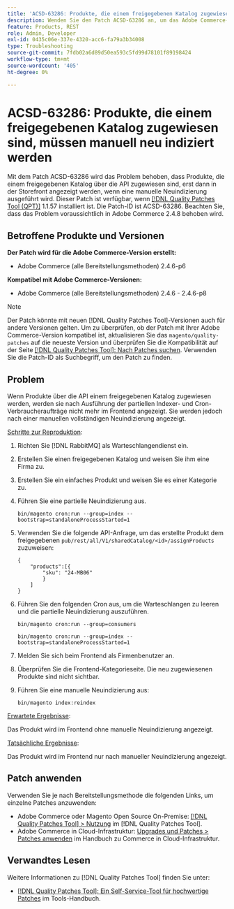 ```yaml
---
title: 'ACSD-63286: Produkte, die einem freigegebenen Katalog zugewiesen sind, müssen manuell neu indiziert werden'
description: Wenden Sie den Patch ACSD-63286 an, um das Adobe Commerce-Problem zu beheben, bei dem Produkte, die über die API einem freigegebenen Katalog zugewiesen sind, erst dann in der Storefront angezeigt werden, wenn eine manuelle Neuindizierung ausgeführt wird.
feature: Products, REST
role: Admin, Developer
exl-id: 0435c06e-337e-4320-acc6-fa79a3b34008
type: Troubleshooting
source-git-commit: 7fdb02a6d89d50ea593c5fd99d78101f89198424
workflow-type: tm+mt
source-wordcount: '405'
ht-degree: 0%

---
```


# ACSD-63286: Produkte, die einem freigegebenen Katalog zugewiesen sind, müssen manuell neu indiziert werden

Mit dem Patch ACSD-63286 wird das Problem behoben, dass Produkte, die einem freigegebenen Katalog über die API zugewiesen sind, erst dann in der Storefront angezeigt werden, wenn eine manuelle Neuindizierung ausgeführt wird. Dieser Patch ist verfügbar, wenn [[!DNL Quality Patches Tool (QPT)]](/help/tools/quality-patches-tool/quality-patches-tool-to-self-serve-quality-patches.md) 1.1.57 installiert ist. Die Patch-ID ist ACSD-63286. Beachten Sie, dass das Problem voraussichtlich in Adobe Commerce 2.4.8 behoben wird.

## Betroffene Produkte und Versionen

**Der Patch wird für die Adobe Commerce-Version erstellt:**

* Adobe Commerce (alle Bereitstellungsmethoden) 2.4.6-p6

**Kompatibel mit Adobe Commerce-Versionen:**

* Adobe Commerce (alle Bereitstellungsmethoden) 2.4.6 - 2.4.6-p8

>[!NOTE]
>
>Der Patch könnte mit neuen [!DNL Quality Patches Tool]-Versionen auch für andere Versionen gelten. Um zu überprüfen, ob der Patch mit Ihrer Adobe Commerce-Version kompatibel ist, aktualisieren Sie das `magento/quality-patches` auf die neueste Version und überprüfen Sie die Kompatibilität auf der Seite [[!DNL Quality Patches Tool]: Nach Patches suchen](https://experienceleague.adobe.com/tools/commerce-quality-patches/index.html). Verwenden Sie die Patch-ID als Suchbegriff, um den Patch zu finden.

## Problem

Wenn Produkte über die API einem freigegebenen Katalog zugewiesen werden, werden sie nach Ausführung der partiellen Indexer- und Cron-Verbraucheraufträge nicht mehr im Frontend angezeigt. Sie werden jedoch nach einer manuellen vollständigen Neuindizierung angezeigt.

<u>Schritte zur Reproduktion</u>:

1. Richten Sie [!DNL RabbitMQ] als Warteschlangendienst ein.
1. Erstellen Sie einen freigegebenen Katalog und weisen Sie ihm eine Firma zu.
1. Erstellen Sie ein einfaches Produkt und weisen Sie es einer Kategorie zu.
1. Führen Sie eine partielle Neuindizierung aus.

   ```
   bin/magento cron:run --group=index --bootstrap=standaloneProcessStarted=1
   ```

1. Verwenden Sie die folgende API-Anfrage, um das erstellte Produkt dem freigegebenen `pub/rest/all/V1/sharedCatalog/<id>/assignProducts` zuzuweisen:

   ```
   {
       "products":[{
           "sku": "24-MB06"
           }
       ]
   }
   ```

1. Führen Sie den folgenden Cron aus, um die Warteschlangen zu leeren und die partielle Neuindizierung auszuführen.

   ```
   bin/magento cron:run --group=consumers
   ```

   ```
   bin/magento cron:run --group=index --bootstrap=standaloneProcessStarted=1
   ```

1. Melden Sie sich beim Frontend als Firmenbenutzer an.
1. Überprüfen Sie die Frontend-Kategorieseite. Die neu zugewiesenen Produkte sind nicht sichtbar.
1. Führen Sie eine manuelle Neuindizierung aus:

   ```
   bin/magento index:reindex
   ```

<u>Erwartete Ergebnisse</u>:

Das Produkt wird im Frontend ohne manuelle Neuindizierung angezeigt.

<u>Tatsächliche Ergebnisse</u>:

Das Produkt wird im Frontend nur nach manueller Neuindizierung angezeigt.

## Patch anwenden

Verwenden Sie je nach Bereitstellungsmethode die folgenden Links, um einzelne Patches anzuwenden:

* Adobe Commerce oder Magento Open Source On-Premise: [[!DNL Quality Patches Tool] > Nutzung](/help/tools/quality-patches-tool/usage.md) im [!DNL Quality Patches Tool].
* Adobe Commerce in Cloud-Infrastruktur: [Upgrades und Patches > Patches anwenden](https://experienceleague.adobe.com/docs/commerce-cloud-service/user-guide/develop/upgrade/apply-patches.html) im Handbuch zu Commerce in Cloud-Infrastruktur.


## Verwandtes Lesen

Weitere Informationen zu [!DNL Quality Patches Tool] finden Sie unter:

* [[!DNL Quality Patches Tool]: Ein Self-Service-Tool für hochwertige Patches](/help/tools/quality-patches-tool/quality-patches-tool-to-self-serve-quality-patches.md) im Tools-Handbuch.
